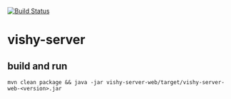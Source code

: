 [![Build Status](https://travis-ci.org/theborakompanioni/vishy-server.svg?branch=master)](https://travis-ci.org/theborakompanioni/vishy-server)

vishy-server
===

## build and run
`mvn clean package && java -jar vishy-server-web/target/vishy-server-web-<version>.jar`